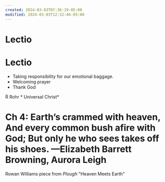 ```yaml
---
created: 2024-03-03T07:36:19-05:00
modified: 2024-03-03T12:32:46-05:00
---
```


# Lectio

# Lectio

- Taking responsibility for our emotional baggage.
- Welcoming prayer 
- Thank God

Ŕ Rohr * Universal Christ*

# Ch 4: Earth’s crammed with heaven, And every common bush afire with God; But only he who sees takes off his shoes. —Elizabeth Barrett Browning, Aurora Leigh

Rowan Williams piece from *Plough* "Heaven Meets Earth"

